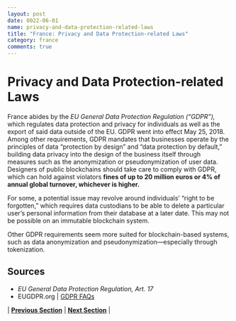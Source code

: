 ```yaml
---
layout: post
date: 0022-06-01
name: privacy-and-data-protection-related-laws
title: "France: Privacy and Data Protection-related Laws"
category: france
comments: true
---
```

# Privacy and Data Protection-related Laws
France abides by the *EU General Data Protection Regulation (“GDPR”),* which regulates data protection and privacy for individuals as well as the export of said data outside of the EU. GDPR went into effect May 25, 2018. Among other requirements, GDPR mandates that businesses operate by the principles of data “protection by design” and “data protection by default,” building data privacy into the design of the business itself through measures such as the anonymization or pseudonymization of user data. Designers of public blockchains should take care to comply with GDPR, which can hold against violators **fines of up to 20 million euros or 4% of annual global turnover, whichever is higher.** 

For some, a potential issue may revolve around individuals’ “right to be forgotten,” which requires data custodians to be able to delete a particular user’s personal information from their database at a later date. This may not be possible on an immutable blockchain system. 

Other GDPR requirements seem more suited for blockchain-based systems, such as data anonymization and pseudonymization&mdash;especially through tokenization. 


Sources
---
- *EU General Data Protection Regulation, Art. 17*
- EUGDPR.org | [GDPR FAQs](https://www.eugdpr.org/gdpr-faqs.html)

| **[Previous Section](https://neo-project.github.io/global-blockchain-compliance-hub//france/france-securities-related-laws.html)** | **[Next Section](https://neo-project.github.io/global-blockchain-compliance-hub//france/france-final-liability.html)** |

